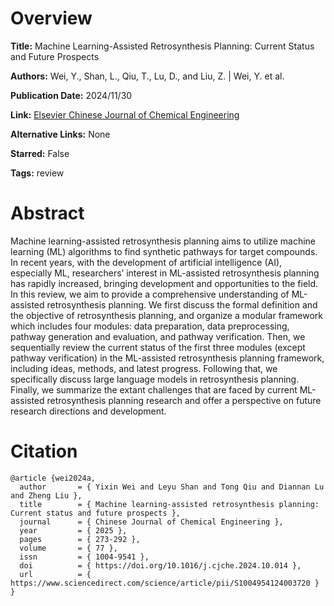 # Overview
**Title:**
Machine Learning-Assisted Retrosynthesis Planning: Current Status and Future Prospects

**Authors:**
Wei, Y., Shan, L., Qiu, T., Lu, D., and Liu, Z. |
Wei, Y. et al.

**Publication Date:**
2024/11/30

**Link:**
[Elsevier Chinese Journal of Chemical Engineering](https://www.sciencedirect.com/science/article/pii/S1004954124003720)

**Alternative Links:**
None

**Starred:**
False

**Tags:**
review


# Abstract
Machine learning-assisted retrosynthesis planning aims to utilize machine learning (ML) algorithms to find synthetic pathways for target compounds.
In recent years, with the development of artificial intelligence (AI), especially ML, researchers’ interest in ML-assisted retrosynthesis planning has rapidly increased, bringing development and opportunities to the field.
In this review, we aim to provide a comprehensive understanding of ML-assisted retrosynthesis planning.
We first discuss the formal definition and the objective of retrosynthesis planning, and organize a modular framework which includes four modules: data preparation, data preprocessing, pathway generation and evaluation, and pathway verification.
Then, we sequentially review the current status of the first three modules (except pathway verification) in the ML-assisted retrosynthesis planning framework, including ideas, methods, and latest progress.
Following that, we specifically discuss large language models in retrosynthesis planning.
Finally, we summarize the extant challenges that are faced by current ML-assisted retrosynthesis planning research and offer a perspective on future research directions and development.


# Citation
```
@article {wei2024a,
  author       = { Yixin Wei and Leyu Shan and Tong Qiu and Diannan Lu and Zheng Liu },
  title        = { Machine learning-assisted retrosynthesis planning: Current status and future prospects },
  journal      = { Chinese Journal of Chemical Engineering },
  year         = { 2025 },
  pages        = { 273-292 },
  volume       = { 77 },
  issn         = { 1004-9541 },
  doi          = { https://doi.org/10.1016/j.cjche.2024.10.014 },
  url          = { https://www.sciencedirect.com/science/article/pii/S1004954124003720 }
}
```
